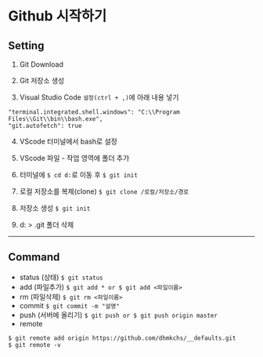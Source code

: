# Github 시작하기

## Setting
1. Git Download

2. Git 저장소 생성

3. Visual Studio Code `설정(ctrl + ,)`에 아래 내용 넣기
```
"terminal.integrated.shell.windows": "C:\\Program Files\\Git\\bin\\bash.exe",
"git.autofetch": true
```

4. VScode 터미널에서 bash로 설정 

4. VScode 파일 - 작업 영역에 폴더 추가

5. 터미널에 `$ cd d:`로 이동 후 `$ git init`

5. 로컬 저장소를 복제(clone)
`$ git clone /로컬/저장소/경로`

6. 저장소 생성 `$ git init`

7. d: > .git 폴더 삭제

---

## Command
 * status (상태) `$ git status`
 * add (파일추가) `$ git add * or $ git add <파일이름>`
 * rm (파일삭제) `$ git rm <파일이름>`
 * commit `$ git commit -m "설명"`
 * push (서버에 올리기) `$ git push or $ git push origin master`
 * remote
```
$ git remote add origin https://github.com/dhmkchs/__defaults.git
$ git remote -v
```